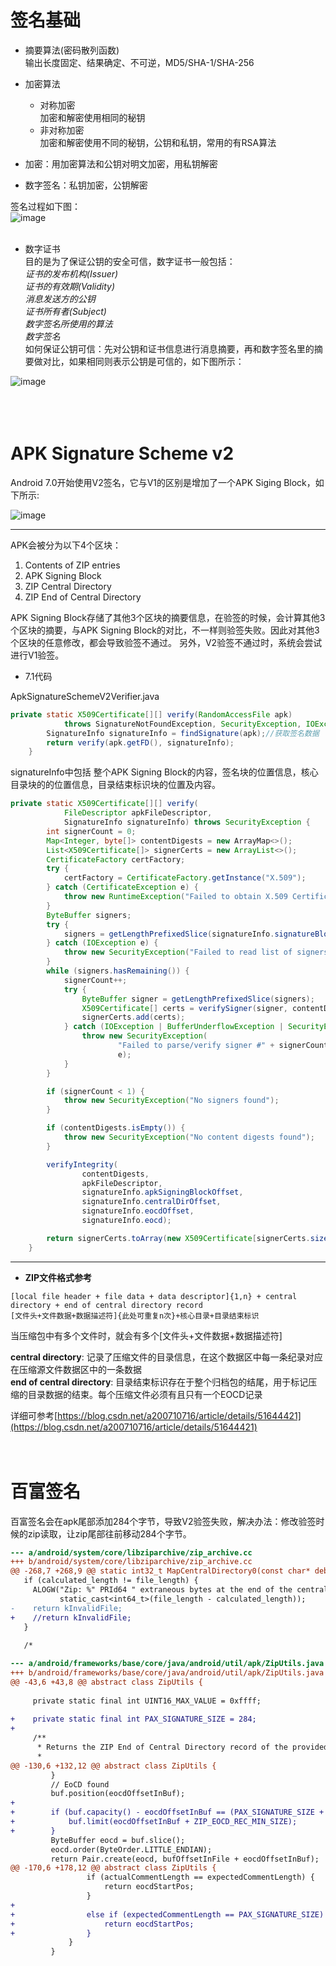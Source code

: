 
# 签名基础
- 摘要算法(密码散列函数)  
输出长度固定、结果确定、不可逆，MD5/SHA-1/SHA-256

- 加密算法  
   * 对称加密  
   加密和解密使用相同的秘钥
   * 非对称加密  
   加密和解密使用不同的秘钥，公钥和私钥，常用的有RSA算法

- 加密：用加密算法和公钥对明文加密，用私钥解密  
- 数字签名：私钥加密，公钥解密

签名过程如下图：  
![image](https://note.youdao.com/yws/api/personal/file/WEBea5adb0073c2c610d45574dd82089e78?method=download&shareKey=01b0bdab4cf70f56af2e50595dcc73a1)
<br/>
<br/>

- 数字证书  
目的是为了保证公钥的安全可信，数字证书一般包括：  
*证书的发布机构(Issuer)*  
*证书的有效期(Validity)*  
*消息发送方的公钥*  
*证书所有者(Subject)*  
*数字签名所使用的算法*  
*数字签名*  
如何保证公钥可信：先对公钥和证书信息进行消息摘要，再和数字签名里的摘要做对比，如果相同则表示公钥是可信的，如下图所示：

![image](https://note.youdao.com/yws/api/personal/file/WEBca27d65950482404c410c8c0950a5b0e?method=download&shareKey=189d45e2f904a2b28fe5b6e9a275b11b)
<br/>
<br/>
<br/>
<br/>

# APK Signature Scheme v2
Android 7.0开始使用V2签名，它与V1的区别是增加了一个APK Siging Block，如下所示:  

![image](https://note.youdao.com/yws/api/personal/file/WEB979b7203540e956200a08ffdb73d6e1c?method=download&shareKey=9ffc8b6055d0836d00ac76fe5ea34ae2)

---
APK会被分为以下4个区块：  
1. Contents of ZIP entries
2. APK Signing Block
3. ZIP Central Directory
4. ZIP End of Central Directory

APK Signing Block存储了其他3个区块的摘要信息，在验签的时候，会计算其他3个区块的摘要，与APK Signing Block的对比，不一样则验签失败。因此对其他3个区块的任意修改，都会导致验签不通过。
另外，V2验签不通过时，系统会尝试进行V1验签。  

- 7.1代码

 ApkSignatureSchemeV2Verifier.java

```java
private static X509Certificate[][] verify(RandomAccessFile apk)
            throws SignatureNotFoundException, SecurityException, IOException {
        SignatureInfo signatureInfo = findSignature(apk);//获取签名数据
        return verify(apk.getFD(), signatureInfo);
    }

```
signatureInfo中包括 整个APK Signing Block的内容，签名块的位置信息，核心目录块的的位置信息，目录结束标识块的位置及内容。

```java
private static X509Certificate[][] verify(
            FileDescriptor apkFileDescriptor,
            SignatureInfo signatureInfo) throws SecurityException {
        int signerCount = 0;
        Map<Integer, byte[]> contentDigests = new ArrayMap<>();
        List<X509Certificate[]> signerCerts = new ArrayList<>();
        CertificateFactory certFactory;
        try {
            certFactory = CertificateFactory.getInstance("X.509");
        } catch (CertificateException e) {
            throw new RuntimeException("Failed to obtain X.509 CertificateFactory", e);
        }
        ByteBuffer signers;
        try {
            signers = getLengthPrefixedSlice(signatureInfo.signatureBlock);
        } catch (IOException e) {
            throw new SecurityException("Failed to read list of signers", e);
        }
        while (signers.hasRemaining()) {
            signerCount++;
            try {
                ByteBuffer signer = getLengthPrefixedSlice(signers);
                X509Certificate[] certs = verifySigner(signer, contentDigests, certFactory);
                signerCerts.add(certs);
            } catch (IOException | BufferUnderflowException | SecurityException e) {
                throw new SecurityException(
                        "Failed to parse/verify signer #" + signerCount + " block",
                        e);
            }
        }

        if (signerCount < 1) {
            throw new SecurityException("No signers found");
        }

        if (contentDigests.isEmpty()) {
            throw new SecurityException("No content digests found");
        }

        verifyIntegrity(
                contentDigests,
                apkFileDescriptor,
                signatureInfo.apkSigningBlockOffset,
                signatureInfo.centralDirOffset,
                signatureInfo.eocdOffset,
                signatureInfo.eocd);

        return signerCerts.toArray(new X509Certificate[signerCerts.size()][]);
    }
```



---
- **ZIP文件格式参考**  

```
[local file header + file data + data descriptor]{1,n} + central directory + end of central directory record  
[文件头+文件数据+数据描述符]{此处可重复n次}+核心目录+目录结束标识
```
当压缩包中有多个文件时，就会有多个[文件头+文件数据+数据描述符]

**central directory**: 记录了压缩文件的目录信息，在这个数据区中每一条纪录对应在压缩源文件数据区中的一条数据  
**end of central directory**: 目录结束标识存在于整个归档包的结尾，用于标记压缩的目录数据的结束。每个压缩文件必须有且只有一个EOCD记录  

详细可参考[https://blog.csdn.net/a200710716/article/details/51644421](https://blog.csdn.net/a200710716/article/details/51644421)
<br/>
<br/>
<br/>

# 百富签名
百富签名会在apk尾部添加284个字节，导致V2验签失败，解决办法：修改验签时候的zip读取，让zip尾部往前移动284个字节。  
```diff patch
--- a/android/system/core/libziparchive/zip_archive.cc
+++ b/android/system/core/libziparchive/zip_archive.cc
@@ -268,7 +268,9 @@ static int32_t MapCentralDirectory0(const char* debug_file_name, ZipArchive* arc
   if (calculated_length != file_length) {
     ALOGW("Zip: %" PRId64 " extraneous bytes at the end of the central directory",
           static_cast<int64_t>(file_length - calculated_length));
-    return kInvalidFile;
+    //return kInvalidFile;
   }
 
   /*

```

```diff patch
--- a/android/frameworks/base/core/java/android/util/apk/ZipUtils.java
+++ b/android/frameworks/base/core/java/android/util/apk/ZipUtils.java
@@ -43,6 +43,8 @@ abstract class ZipUtils {
 
     private static final int UINT16_MAX_VALUE = 0xffff;
 
+    private static final int PAX_SIGNATURE_SIZE = 284;
+
     /**
      * Returns the ZIP End of Central Directory record of the provided ZIP file.
      *
@@ -130,6 +132,12 @@ abstract class ZipUtils {
         }
         // EoCD found
         buf.position(eocdOffsetInBuf);
+        
+        if (buf.capacity() - eocdOffsetInBuf == (PAX_SIGNATURE_SIZE + ZIP_EOCD_REC_MIN_SIZE)) {
+            buf.limit(eocdOffsetInBuf + ZIP_EOCD_REC_MIN_SIZE);
+        }
         ByteBuffer eocd = buf.slice();
         eocd.order(ByteOrder.LITTLE_ENDIAN);
         return Pair.create(eocd, bufOffsetInFile + eocdOffsetInBuf);
@@ -170,6 +178,12 @@ abstract class ZipUtils {
                 if (actualCommentLength == expectedCommentLength) {
                     return eocdStartPos;
                 }
+                
+                else if (expectedCommentLength == PAX_SIGNATURE_SIZE) {
+                    return eocdStartPos;
+                }
             }
         }
```